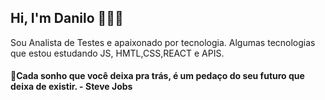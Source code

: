 ## Hi, I'm Danilo 👩🏾‍💻

Sou Analista de Testes e apaixonado por tecnologia. Algumas tecnologias que estou estudando JS, HMTL,CSS,REACT e APIS.



#### 🧠Cada sonho que você deixa pra trás, é um pedaço do seu futuro que deixa de existir.   - Steve Jobs 
